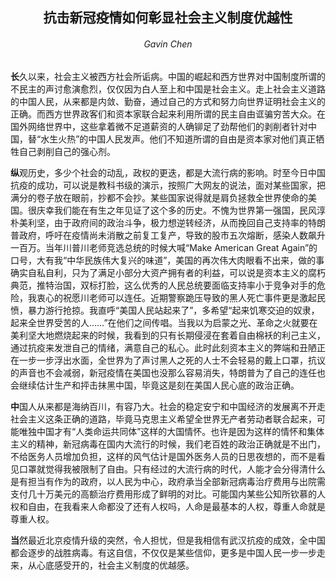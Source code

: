 ## <center/>抗击新冠疫情如何彰显社会主义制度优越性<center>

###### <center/>Gavin Chen<center>

**长**久以来，社会主义被西方社会所诟病。中国的崛起和西方世界对中国制度所谓的不民主的声讨愈演愈烈，仅仅因为白人至上和中国是社会主义。走上社会主义道路的中国人民，从来都是内敛、勤奋，通过自己的方式和努力向世界证明社会主义的正确。而西方世界政客们和资本家联合起来利用所谓的民主自由诓骗穷苦大众。在国外网络世界中，这些拿着微不足道薪资的人确铆足了劲帮他们的剥削者针对中国，替“水生火热”的中国人民发声。他们不知道所谓的自由是资本家对他们真正牺牲自己剥削自己的强心剂。

**纵**观历史，多少个社会的动乱，政权的更迭，都是大流行病的影响。时至今日中国抗疫的成功，可以说是教科书级的演示，按照广大网友的说法，面对某些国家，把满分的卷子放在眼前，抄都不会抄。某些国家说得就是肩负拯救全世界使命的美国。很庆幸我们能在有生之年见证了这个多的历史。不愧为世界第一强国，民风淳朴美利坚，由于政府间的政治斗争，极力想逆转经济，从而挽回自己支持率的特朗普政府，呼吁在疫情尚未消散之前复工复产，导致的股市五次熔断，感染人数飙升一百万。当年川普川老师竞选总统的时候大喊“Make American Great Again”的口号，大有我“中华民族伟大复兴的味道”，美国的再次伟大肉眼看不出来，做的事确实自私自利，只为了满足小部分大资产拥有者的利益，可以说是资本主义的腐朽典范，推特治国，双标打脸，这么优秀的人民总统要面临支持率小于竞争对手的危险，我衷心的祝愿川老师可以连任。近期警察跪压导致的黑人死亡事件更是激起民愤，暴力游行抢掠。我直呼“美国人民站起来了”，多希望“起来饥寒交迫的奴隶，起来全世界受苦的人……”在他们之间传唱。当我以为启蒙之光、革命之火就要在美利坚大地燃烧起来的时候，我看到的只有长期侵浸在套着自由棉袄的利己主义，通过抗疫来发泄自己的情绪，满意自己的私心。此时此刻资本主义的弊端和丑陋正在一步一步浮出水面，全世界为了声讨黑人之死的人士不会轻易的戴上口罩，抗议的声音也不会减弱，新冠疫情在美国也没那么容易消失，特朗普为了自己的连任也会继续估计生产和抨击抹黑中国，毕竟这是刻在美国人民心底的政治正确。

**中**国人从来都是海纳百川，有容乃大。社会的稳定安宁和中国经济的发展离不开走社会主义这条正确的道路，毕竟马克思主义希望全世界无产者劳动者联合起来，可能唯独中国才有“人类命运共同体”这样的大国情怀。也许是因为这样的情怀和集体主义的精神，新冠病毒在国内大流行的时候，我们老百姓的政治正确就是不出门，不给医务人员增加负担，这样的风气估计是国外医务人员的日思夜想的，而不是看见口罩就觉得我被限制了自由。只有经过的大流行病的时代，人能才会分得清什么是有担当有作为的政府，以人民为中心，政府承当全部新冠病毒治疗费用与出院需支付几十万美元的高额治疗费用形成了鲜明的对比。可能国内某些公知所钦慕的人权和自由，在我看来人命都没了还有人权吗，人命是最基本的人权，尊重人命就是尊重人权。

**当**然最近北京疫情升级的突然，令人担忧，但是我相信有武汉抗疫的成效，全中国都会逐步的战胜病毒。有这自信，不仅仅是某些信仰，更多是中国人民一步一步走来，从心底感受开的，社会主义制度的优越感。